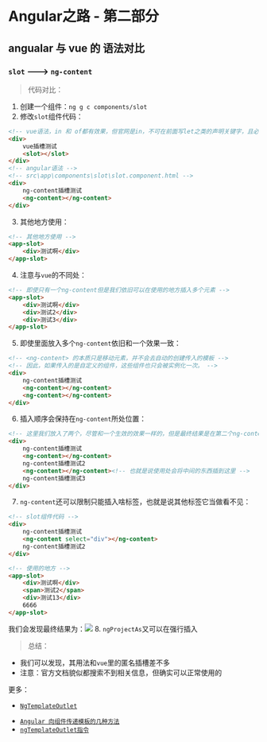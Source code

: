 # Angular之路 - 第二部分
## angualar  与 vue 的 语法对比
### `slot` ---> `ng-content`

> 代码对比：
1. 创建一个组件：`ng g c components/slot`
2. 修改`slot`组件代码：
```html
<!-- vue语法，in 和 of都有效果，但官网是in，不可在前面写let之类的声明关键字，且必需加上key配合diff算法使用 -->
<div>
    vue插槽测试
    <slot></slot>
</div>
<!-- angular语法 -->
<!-- src\app\components\slot\slot.component.html -->
<div>
    ng-content插槽测试
    <ng-content></ng-content>
</div>
```
3. 其他地方使用：
```html
<!-- 其他地方使用 -->
<app-slot>
    <div>测试啊</div>
</app-slot>
```
4. 注意与`vue`的不同处：
```html
<!-- 即使只有一个ng-content但是我们依旧可以在使用的地方插入多个元素 -->
<app-slot>
    <div>测试啊</div>
    <div>测试2</div>
    <div>测试3</div>
</app-slot>
```
5. 即使里面放入多个`ng-content`依旧和一个效果一致：
```html
<!-- <ng-content> 的本质只是移动元素，并不会去自动的创建传入的模板 -->
<!-- 因此，如果传入的是自定义的组件，这些组件也只会被实例化一次。 -->
<div>
    ng-content插槽测试
    <ng-content></ng-content>
    <ng-content></ng-content>
</div>
```
6. 插入顺序会保持在`ng-content`所处位置：
```html
<!-- 这里我们放入了两个，尽管和一个生效的效果一样的，但是最终结果是在第二个ng-content位置处插入，就相当于第一个不存在 -->
<div>
    ng-content插槽测试
    <ng-content></ng-content>
    ng-content插槽测试2
    <ng-content></ng-content><!-- 也就是说使用处会将中间的东西插到这里 -->
    ng-content插槽测试3
</div>
```
7. `ng-content`还可以限制只能插入啥标签，也就是说其他标签它当做看不见：
```html
<!-- slot组件代码 -->
<div>
    ng-content插槽测试
    <ng-content select="div"></ng-content>
    ng-content插槽测试2
</div>
```
```html
<!-- 使用的地方 -->
<app-slot>
    <div>测试啊</div>
    <span>测试2</span>
    <div>测试13</div>
    6666
</app-slot>
```
我们会发现最终结果为：![](https://pic.downk.cc/item/5f8eb97c1cd1bbb86be8eff4.jpg)
8. `ngProjectAs`又可以在强行插入

> 总结：
* 我们可以发现，其用法和`vue`里的匿名插槽差不多
* 注意：官方文档貌似都搜索不到相关信息，但确实可以正常使用的

更多：

- [`NgTemplateOutlet`](https://angular.cn/api/common/NgTemplateOutlet)
* [`Angular 向组件传递模板的几种方法`](https://gianthard.rocks/a/23)
* [`ngTemplateOutlet指令`](https://zhuanlan.zhihu.com/p/44446232)